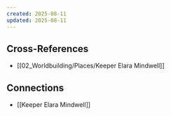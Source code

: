 ```yaml
---
created: 2025-08-11
updated: 2025-08-11
---
```




## Cross-References

- [[02_Worldbuilding/Places/Keeper Elara Mindwell]]


## Connections

- [[Keeper Elara Mindwell]]
